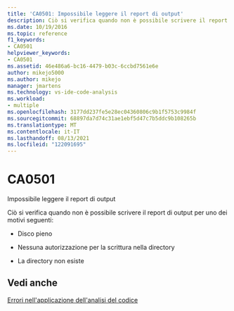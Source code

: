 ```yaml
---
title: 'CA0501: Impossibile leggere il report di output'
description: Ciò si verifica quando non è possibile scrivere il report di output, perché il disco è pieno, le autorizzazioni non sono sufficienti o la directory non esiste.
ms.date: 10/19/2016
ms.topic: reference
f1_keywords:
- CA0501
helpviewer_keywords:
- CA0501
ms.assetid: 46e486a6-bc16-4479-b03c-6ccbd7561e6e
author: mikejo5000
ms.author: mikejo
manager: jmartens
ms.technology: vs-ide-code-analysis
ms.workload:
- multiple
ms.openlocfilehash: 3177dd237fe5e28ec04360806c9b1f5753c9984f
ms.sourcegitcommit: 68897da7d74c31ae1ebf5d47c7b5ddc9b108265b
ms.translationtype: MT
ms.contentlocale: it-IT
ms.lasthandoff: 08/13/2021
ms.locfileid: "122091695"
---
```

# <a name="ca0501"></a>CA0501

Impossibile leggere il report di output

Ciò si verifica quando non è possibile scrivere il report di output per uno dei motivi seguenti:

- Disco pieno

- Nessuna autorizzazione per la scrittura nella directory

- La directory non esiste

## <a name="see-also"></a>Vedi anche
[Errori nell'applicazione dell'analisi del codice](../code-quality/code-analysis-application-errors.md)
